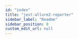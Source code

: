 ```yaml
---
id: "index"
title: "jest-allure2-reporter"
sidebar_label: "Readme"
sidebar_position: 0
custom_edit_url: null
---
```


